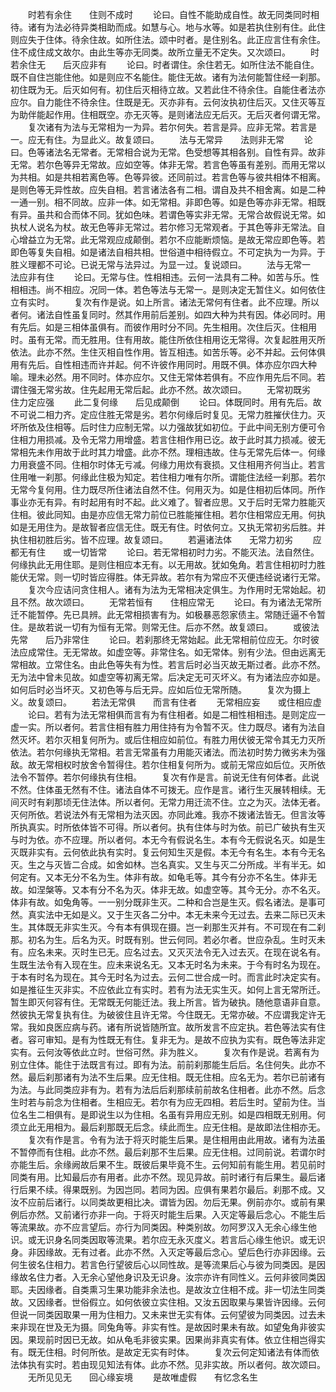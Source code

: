 <!-- { "loadSidebar": true } -->
　　时若有余住　　住则不成时
　　论曰。自性不能助成自性。故无同类同时相待。诸有为法必待异类相助而成。如慧与心。地与水等。如是若执住别有住。此住则应失于住体。待余住故。如所住法。颂中时者。是住别名。此正应言住有余住。住不成住成文故尔。由此生等亦无同类。故所立量无不定失。又次颂曰。
　　时若余住无　　后灭应非有
　　论曰。时者谓住。余住若无。如所住法不能自住。既不自住岂能住他。如是则应不名能住。能住无故。诸有为法何能暂住经一刹那。初住既为无。后灭如何有。初住后灭相待立故。又若此住不待余住。自能住者法亦应尔。自力能住不待余住。住既是无。灭亦非有。云何汝执初住后灭。又住灭等互为助伴能起作用。住相既空。亦无灭等。是则诸法应无后灭。无后灭者何谓无常。
　　复次诸有为法与无常相为一为异。若尔何失。若言是异。应非无常。若言是一。应无有住。为显此义。故复颂曰。
　　法与无常异　　法则非无常
　　论曰。色等诸法名无常者。无常相合说为无常。色受想等其相各别。自性有异。故非无常。若尔色等异无常故。应如空等。体非无常。若言色等虽有差别。而用无常以为共相。如是共相若离色等。色等异彼。还同前过。若言色等与彼共相体不相离。是则色等无异性故。应失自相。若言诸法各有二相。谓自及共不相舍离。如是二种一通一别。相不同故。应非一体。如无常相。非即色等。如是色等亦非无常。相既有异。虽共和合而体不同。犹如色味。若谓色等实非无常。无常合故假说无常。如执杖人说名为杖。故无色等非无常过。若尔修习无常观者。于其色等非无常法。自心增益立为无常。此无常观应成颠倒。若尔不应能断烦恼。是故无常应即色等。若即色等复失自相。如是诸法自相共相。世俗道中相待假立。不可定执为一为异。于胜义理都不可论。已说无常与法异过。为显一过。复说颂曰。
　　法与无常一　　法应非有住
　　论曰。无常与住。性相相违。云何一法具有二种。如苦与乐。性相相违。尚不相应。况同一体。若色等法与无常一。是则决定无暂住义。如何依住立有实时。
　　复次有作是说。如上所言。诸法无常何有住者。此不应理。所以者何。诸法自性虽复同时。然其作用前后差别。如四大种为共有因。体必同时。用有先后。如是三相体虽俱有。而彼作用时分不同。先生相用。次住后灭。住相用时。虽有无常。而无胜用。住有用故。能住所依住相用讫无常得。次复起胜用灭所依法。此亦不然。生住灭相自性作用。皆互相违。如苦乐等。必不并起。云何体俱用有先后。自性相违而许并起。何不许彼作用同时。用既不俱。体亦应尔四大种喻。理未必然。用不同时。体亦应尔。又住无常体若俱有。不应作用先后不同。若谓住强无常劣故。住先起用无常后起。此亦不然。故次颂曰。
　　无常初既劣　　住力定应强
　　此二复何缘　　后见成颠倒
　　论曰。体既同时。用有先后。故不可说二相力齐。定应住胜无常是劣。若尔何缘后时复见。无常力胜摧伏住力。灭坏所依及住相等。后时住力应制无常。以力强故犹如初位。于此中间无别方便可令住相力用损减。及令无常力用增盛。若言住相作用已讫。故于此时其力损减。彼无常相先未作用故于此时其力增盛。此亦不然。理相违故。住与无常先后体一。何缘力用衰盛不同。住相尔时体无亏减。何缘力用炊有衰损。又住相用齐何当止。若言住用唯一刹那。何缘此住极为知定。若住相力唯有尔所。谓能住法经一刹那。若尔无常今复何用。住力既尽所住诸法自然不住。何用灭为。如是住相初后体同。所作事业亦无有异。有时起用有时不起。此义难了。智者应思。又于后时无常力胜能灭住相。彼此同知。由是亦应信无常力前位已胜能摧住相。若尔住相常应无用。何执如是无用住为。是故智者应信无住。既无有住。时依何立。又执无常初劣后胜。并执住相初胜后劣。皆不应理。故复颂曰。
　　若遍诸法体　　无常力初劣
　　应都无有住　　或一切皆常
　　论曰。若无常相初时力劣。不能灭法。法自然住。何缘执此无用住耶。是则住相应本无有。以无用故。犹如兔角。若言住相初时力胜能伏无常。则一切时皆应得胜。体无异故。若尔有为常应不灭便违经说诸行无常。
　　复次今应诘问贪住相人。诸有为法为无常相决定俱生。为作用时无常始起。初且不然。故次颂曰。
　　无常若恒有　　住相应常无
　　论曰。有为诸法无常所迁不能暂停。先已具辨。此无常相损害有为。如极暴恶怨家债主。常随迁逼不令暂住。是故若说一切有为恒有无常。则常无住。后亦不然。故复颂曰。
　　或彼法先常　　后乃非常住
　　论曰。若刹那终无常始起。此无常相前位应无。尔时彼法应成常住。无无常故。如虚空等。非常住名。如无常体。别有少法。但由远离无常相故。立常住名。由此色等失有为性。若言后时必当灭故无斯过者。此亦不然。无为法中曾未见故。如虚空等初离无常。后决定无可灭坏义。有为诸法应亦如是。如何后时必当坏灭。又初色等与后无异。应如后位无常所随。
　　复次为摄上义。故复颂曰。
　　若法无常俱　　而言有住者
　　无常相应妄　　或住相应虚
　　论曰。若有为法无常相俱而言有为有住相者。如是二相性相相违。是则定应一虚一实。所以者何。若言住相有胜力用住持有为令暂不灭。住力既尽。诸有为法自然灭坏。若尔灭相复何所为。或后住相应如前位。有胜力用伏彼无常令其无力灭所依法。若尔何缘执无常相。若言无常虽有力用能灭诸法。而法初时势力微劣未为强敌。故无常相权时放舍令暂得住。若尔住相复何所为。或前无常应如后位。灭所依法令不暂停。若尔何缘执有住相。
　　复次有作是言。前说无住有何体者。此说不然。住体虽无然有不住。诸法自体不可拨无。应作是言。诸行生灭展转相续。无间灭时有刹那顷无住法体。所以者何。无常力用迁流不住。立之为灭。法体无者。灭何所依。若说法外有无常相为法灭因。亦同此难。我亦不拨诸法皆无。但言汝等所执真实。时所依体皆不可得。所以者何。执有住体与时为依。前已广破执有生灭与时为依。亦不应理。所以者何。本无今有假说名生。本有今无假说名灭。如是生灭既非实有。云何依此执有实时。复云何知生灭是假。本无今有名生。本有今无名灭。生之与灭皆二合成。如舍如林。岂名真实。又生与灭二分所成。半有半无。如何定有。又本无分不名为生。体非有故。如龟毛等。其今有分亦不名生。体非无故。如涅槃等。又本有分不名为灭。体非无故。如虚空等。其今无分。亦不名灭。体非有故。如兔角等。一一别分既非生灭。二种和合岂是生灭。假名诸法。是事可然。真实法中无如是义。又于生灭各二分中。本无未来今无过去。去来二际已灭未生。其体既无非实生灭。今有本有俱现在摄。岂一刹那生灭并有。不可现在有二刹那。初名为生。后名为灭。时既有别。世云何同。若必尔者。世应杂乱。生时灭未有。应名未来。灭时生已无。应名过去。又灭灭法令无入过去灭。在现在说名有。生既生法令有入现在生。应未来说名无。又本无时名为未来。于今有时名为现在。于本有时名为现在。其今无时名为过去。云何二世合成一时。而言此时决定实有。如是推征生灭非实。不应依此立有实时。若有为法无实生灭。如何上言无常所迁。暂生即灭何容有住。无常既无何能迁法。我上所言。皆为破执。随他意语非自意。然彼执无常复执有住。为破彼住且许无常。今住既无。无常亦破。不应谓我定许无常。我如良医应病与药。诸有所说皆随所宜。故所发言不应定执。若色等法实有住者。容可审知。是有为性既无有住。复非无为。是故不应执为实有。既色等法非定实有。云何汝等依此立时。世俗可然。非为胜义。
　　复次有作是说。若离有为别立住体。能住于法既言有过。即有为法。前前刹那能生后后。名住何失。此亦不然。最后刹那诸有为法不生后果。应无住相。既无住相。应名无为。若尔已前诸有为法。与此同类应非有为。若有为法后后刹那续前前故名住相者。此亦不然。后念生时若与前念为住相者。生相应无。若尔有为应无四相。若后生时。望前为住。当位名生二相俱有。是即说生以为住相。名虽有异用应无别。如是四相既无别用。何须立此无用相为。最后刹那既无后念。续此而生。应无住相。是故即法住相亦无。
　　复次有作是言。令有为法于将灭时能生后果。是住相用由此用故。诸有为法虽不暂停而有住相。此亦不然。最后刹那不生后果。应无住相。过同前说。若谓尔时亦能生后。余缘阙故后果不生。既彼后果毕竟不生。云何知前有能生用。若见前时同类有用。比知最后亦有用者。此亦不然。现见异故。前时诸行有后果生。最后诸行后果不续。得果既别。为因岂同。若同为因。应俱有果若尔最后。刹那不成。又汝不应前后诸行。以同类故更相比决。谓皆为因。勿后无果。例前亦尔。或前有果例后亦然。又前诸行亦非一向。于将灭时能生后果。入灭定等最后念心。不能生后等流果故。亦不应言望后。亦行为同类因。种类别故。勿阿罗汉入无余心缘生他识。或无识身名同类因取等流果。若尔应无永灭度义。若言后心缘生他识。或无识身。非因缘故。无有过者。此亦不然。入灭定等最后念心。望后色行亦非因缘。云何生彼名住相力。若言色行望彼后心以同性故。是等流果后心与彼为同类因。是因缘故名住力者。入无余心望他身识及无识身。汝宗亦许有同性义。云何非彼同类因耶。夫因缘者。自类熏习生果功能非余法也。是故汝立住相不成。非一切法生同类故。又因缘者。世俗假立。如何依彼立实住相。又汝五因取果与果皆许因缘。云何但说一同类因取果一用为住相力。又未来世无实有体。云何望彼为同类因。过去未来非现在世及无为摄。同兔角等。非实有性。是故因时果未有故。如望兔角非彼实因。果现前时因已无故。如从龟毛非彼实果。因果尚非真实有体。依立住相岂得实有。既无住相。时何所依。是故定无实有时体。
　　复次云何定知诸法有体而依法体执有实时。若由现见知法有体。此亦不然。见非实故。所以者何。故次颂曰。
　　无所见见无　　回心缘妄境
　　是故唯虚假　　有忆念名生
